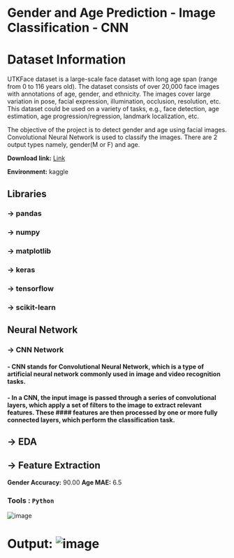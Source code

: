 # Gender and Age Prediction - Image Classification - CNN

# Dataset Information

UTKFace dataset is a large-scale face dataset with long age span (range from 0 to 116 years old). The dataset consists of over 20,000 face images with annotations of age, gender, and ethnicity. The images cover large variation in pose, facial expression, illumination, occlusion, resolution, etc. This dataset could be used on a variety of tasks, e.g., face detection, age estimation, age progression/regression, landmark localization, etc.

The objective of the project is to detect gender and age using facial images. Convolutional Neural Network is used to classify the images. There are 2 output types namely, gender(M or F) and age.

**Download link:** [Link](https://www.kaggle.com/datasets/jangedoo/utkface-new)

**Environment:** kaggle

## Libraries

### -> pandas
### -> numpy
### -> matplotlib
### -> keras
### -> tensorflow
### -> scikit-learn

## Neural Network

### -> CNN Network
####   - CNN stands for Convolutional Neural Network, which is a type of artificial neural network commonly used in image and video recognition tasks.
####   - In a CNN, the input image is passed through a series of convolutional layers, which apply a set of filters to the image to extract relevant features. These   ####     features are then processed by one or more fully connected layers, which perform the classification task.

## -> EDA 
## -> Feature Extraction
  
**Gender Accuracy:** 90.00
**Age MAE:** 6.5

###   Tools : `Python`

![image](https://user-images.githubusercontent.com/116962572/224241677-698a692b-ede4-4129-bce6-9106b56c8ca1.png)

# Output: ![image](https://user-images.githubusercontent.com/116962572/224242028-615a6164-fc8b-4354-9011-9f585e0ca65f.png)


